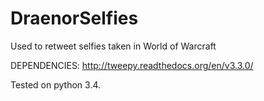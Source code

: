 # DraenorSelfies
Used to retweet selfies taken in World of Warcraft

DEPENDENCIES:
http://tweepy.readthedocs.org/en/v3.3.0/

Tested on python 3.4.
